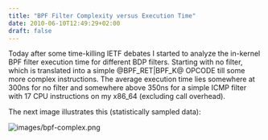 ```yaml
---
title: "BPF Filter Complexity versus Execution Time"
date: 2010-06-10T12:49:29+02:00
draft: false
---
```


Today after some time-killing IETF debates I started to analyze the in-kernel BPF filter
execution time for different BDP filters. Starting with no filter, which is
translated into a simple @BPF\_RET|BPF\_K@ OPCODE till some more complex
instructions. The average execution time lies somewhere at 300ns for no filter
and somewhere above 350ns for a simple ICMP filter with 17 CPU instructions on
my x86\_64 (excluding call overhead).


The next image illustrates this (statistically sampled data):


![images/bpf-complex.png](images/bpf-complex.png)
